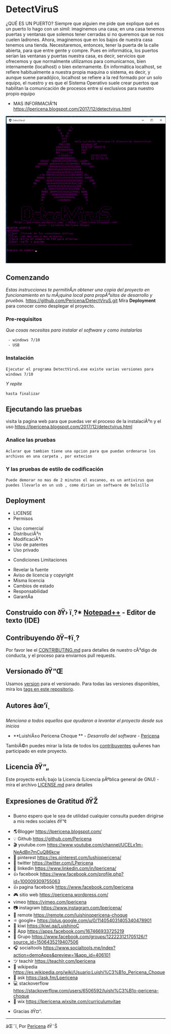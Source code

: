 # DetectViruS
¿QUÉ ES UN PUERTO?
Siempre que alguien me pide que explique qué es un puerto lo hago con un símil: imaginemos una casa; en una casa tenemos puertas y ventanas que solemos tener cerradas si no queremos que se nos cuelen ladrones. Ahora, imaginemos que en los bajos de nuestra casa tenemos una tienda. Necesitaremos, entonces, tener la puerta de la
calle abierta, para que entre gente y compre. Pues en informática, los puertos serían las ventanas y puertas nuestra casa, es decir, servicios que ofrecemos  y que normalmente utilizamos para comunicarnos, bien internamente (localhost) o bien externamente. En informática localhost, se refiere habitualmente a nuestra propia maquina o sistema, es decir, y aunque suene paradójico, localhost se refiere a la red formado por un solo equipo, el nuestro y es que el Sistema Operativo suele crear puertos que habilitan la comunicación de procesos entre sí exclusivos para nuestro propio equipo
- MAS INFORMACIÃ“N https://lpericena.blogspot.com/2017/12/detectvirus.html

![](https://raw.githubusercontent.com/Pericena/DetectViruS/master/imagenes/Screenshot_13.png)

## Comenzando 

_Estas instrucciones te permitirÃ¡n obtener una copia del proyecto en funcionamiento en tu mÃ¡quina local para propÃ³sitos de desarrollo y pruebas._
https://github.com/Pericena/DetectViruS.git
Mira **Deployment** para conocer como desplegar el proyecto.


### Pre-requisitos 
_Que cosas necesitas para instalar el software y como instalarlas_

```
 - windows 7/10
 - USB 
```

### Instalación 

```
Ejecutar el programa DetectViruS.exe existe varias versiones para windows 7/10
```
_Y repite_
```
hasta finalizar
```

## Ejecutando las pruebas 
visita la pagina web para que puedas ver el proceso de la instalaciÃ³n y el uso
https://lpericena.blogspot.com/2017/12/detectvirus.html

### Analice las pruebas 

```
Aclarar que tambien tiene una opcion para que puedan ordenarse los archivos en una carpeta , por extecion
```

### Y las pruebas de estilo de codificación 

```
Puede demorar no mas de 2 minutos el escaneo, es un antivirus que puedes llevarlo en un usb , como dirian un software de bolsillo
```

## Deployment
- LICENSE
- Permisos
* Uso comercial
* DistribuciÃ³n
* ModificaciÃ³n
* Uso de patentes
* Uso privado
- Condiciones	Limitaciones
*  Revelar la fuente
*  Aviso de licencia y copyright
*  Misma licencia
*  Cambios de estado
*  Responsabilidad
*  GarantÃ­a

## Construido con ðŸ› ï¸?* [Notepad++](https://notepad-plus-plus.org/download/) - Editor de texto (IDE)

## Contribuyendo ðŸ–‡ï¸?
Por favor lee el [CONTRIBUTING.md](https://github.com/Pericena/DetectViruS) para detalles de nuestro cÃ³digo de conducta, y el proceso para enviarnos pull requests.

## Versionado ðŸ“Œ

Usamos [version](https://github.com/Pericena/DetectViruS/blob/master/version.txt) para el versionado. Para todas las versiones disponibles, mira los [tags en este repositorio](https://github.com/Pericena/DetectViruS/tags).
## Autores âœ’ï¸

_Menciona a todos aquellos que ayudaron a levantar el proyecto desde sus inicios_

* **LuishiÃ±o Pericena Choque ** - *Desarrollo del software* - [Pericena](https://github.com/Pericena)

TambiÃ©n puedes mirar la lista de todos los [contribuyentes](https://github.com/Pericena/DetectViruS/contributors) quÃ­enes han participado en este proyecto. 

## Licencia ðŸ“„

Este proyecto estÃ¡ bajo la Licencia (Licencia pÃºblica general de GNU) - mira el archivo [LICENSE.md](LICENSE.md) para detalles

## Expresiones de Gratitud ðŸŽ

* Bueno espero que le sea de utilidad cualquier consulta pueden dirigirse a mis redes sociales ðŸ“¢
- 🌎Blogger          https://lpericena.blogspot.com/
- 💡 Github            https://github.com/Pericena
- 🎬 youtube.com  https://www.youtube.com/channel/UCELx1m-NeAdBn7mCuQ86kcw
- 📸 pinterest        https://es.pinterest.com/lushiopericena/
- 🐤 twitter             https://twitter.com/LPericena
- 👦 linkedin         https://www.linkedin.com/in/lpericena/
- 👍 facebook       https://www.facebook.com/profile.php?id=100009309755063
- 👍 pagina facebook  https://www.facebook.com/lpericena
- 🎮 sitio web        https://pericena.wordpress.com/
- vimeo         https://vimeo.com/lpericena
- 📷 instagram      https://www.instagram.com/lpericena/
- 🎁 remote      https://remote.com/luishinopericena-choque
- ⚛ google+   https://plus.google.com/u/0/114054031405340478901
- 🚀 kiwi       https://kiwi.qa/LuishinoC
- 📅 App    https://apps.facebook.com/167466933725219
- 👻 Grupo    https://www.facebook.com/groups/122223121705126/?source_id=1506435219407506
- 🎧 socialtools https://www.socialtools.me/index?action=demoApps&preview=1&app_id=406101
- ツ teachlr    https://teachlr.com/lpericena
- 📖  wikipedia  https://es.wikipedia.org/wiki/Usuario:Luishi%C3%B1o_Pericena_Choque
- 📧 ask          https://ask.fm/Lpericena
- 💻 stackoverflow  https://stackoverflow.com/users/6506592/luishi%C3%B1o-pericena-choque
- 📡 wix https://lpericena.wixsite.com/curriculumvitae
* Gracias  ðŸ¤“.

---
âŒ¨ï¸ Por [Pericena](https://github.com/Pericena) ðŸ˜Š

